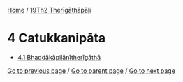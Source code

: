 
[Home](/) / [19Th2 Therīgāthāpāḷi](/tipitaka/19Th2.md)

# 4 Catukkanipāta

* [4.1 Bhaddākāpilānītherīgāthā](/tipitaka/19Th2/4/4.1.md)

[Go to previous page](/tipitaka/19Th2/3/3.8.md) / [Go to parent page](/tipitaka/19Th2/0.md) / [Go to next page](/tipitaka/19Th2/4/4.1.md)


